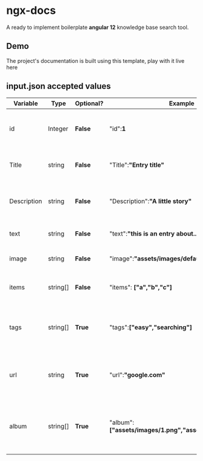 # ngx-docs

A ready to implement boilerplate **angular 12** knowledge base search tool. 


## Demo

The project's documentation is built using this template, play with it live here

## input.json accepted values

| Variable          | Type     |Optional?|Example|Note|
| ----------------- | -------- |--------|--------|----|
| id | Integer |**False**|"id":**1**|Auto-filled by the ngx-docs managment application
| Title |string |**False**|"Title":**"Entry title"**| The title displayed on every card
| Description |string| **False** | "Description":**"A little story"**|The description displayed under the card image
| text |string | **False** | "text":**"this is an entry about..."**|The main text of the entry
| image|string | **False**| "image":**"assets/images/default.png"**|The image displayed on the card
| items|string[]| **False**|  "items": **["a","b","c"]**|The items are displayed as list items
| tags |string[]| **True**| "tags":**["easy","searching"]**|The tags are mainly used in optimizing your searches
| url  |string| **True**| "url":**"google.com"**|If your entry has a relative url you can include it here
| album| string[]| **True**| "album":**["assets/images/1.png","assets/images/2.png"]**|If your entry has more than one iamge you can include them here